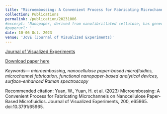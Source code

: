 ```yaml
---
title: "Microembossing: A Convenient Process for Fabricating Microchannels on Nanocellulose Paper-Based Microfluidics"
collection: Publications
permalink: /publication/20231006
#excerpt: 'Nanopaper, derived from nanofibrillated cellulose, has generated considerable interest as a promising material for microfluidic applications. Its appeal lies in a range of excellent qualities, including an exceptionally smooth surface, outstanding optical transparency, a uniform nanofiber matrix with nanoscale porosity, and customizable chemical properties. Despite the rapid growth of nanopaper-based microfluidics, the current techniques used to create microchannels on nanopaper, such as 3D printing, spray coating, or manual cutting and assembly, which are crucial for practical applications, still possess certain limitations, notably susceptibility to contamination. Furthermore, these methods are restricted to the production of millimeter-sized channels. This study introduces a straightforward process that utilizes convenient plastic micro-molds for simple microembossing operations to fabricate microchannels on nanopaper, achieving a minimum width of 200 µm. The developed microchannel outperforms existing approaches, achieving a fourfold improvement, and can be fabricated within 45 min. Furthermore, fabrication parameters have been optimized, and a convenient quick-reference table is provided for application developers. The proof-of-concept for a laminar mixer, droplet generator, and functional nanopaper-based analytical devices (NanoPADs) designed for Rhodamine B sensing using surface-enhanced Raman spectroscopy was demonstrated. Notably, the NanoPADs exhibited exceptional performance with improved limits of detection. These outstanding results can be attributed to the superior optical properties of nanopaper and the recently developed accurate microembossing method, enabling the integration and fine-tuning of the NanoPADs.'
#paperurl: ''
date: 10-06 Oct. 2023
venue: 'JoVE (Journal of Visualized Experiments)'
---
```


[Journal of Visualized Experiments](https://www.jove.com/t/65965/microembossing-convenient-process-for-fabricating-microchannels-on)

[Download paper here](https://github.com/EnderHangYuan/EnderHangYuan.github.io/blob/master/_publications/2023-9-12-Microembossing-A%20Convenient-Process-for-Fabricating-Microchannels-on-Nanocellulose%20Paper-Based-Microfluidics.pdf)

<i>Keywords— microembossing, nanocellulose paper-based microfluidics, microchannel fabrication, functional nanopaper-based analytical devices, surface-enhanced Raman spectroscopy </i>

Recommended citation: Yuan, W., Yuan, H. et al. (2023) Microembossing: A Convenient Process for Fabricating Microchannels on Nanocellulose Paper-Based Microfluidics. Journal of Visualized Experiments, 200, e65965. doi:10.3791/65965.
